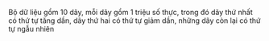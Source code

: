 Bộ dữ liệu gồm 10 dãy, mỗi dãy gồm 1 triệu số thực, trong đó dãy thứ nhất có thứ tự tăng dần, dãy thứ hai có thứ tự giảm dần, những dãy còn lại có thứ tự ngẫu nhiên

